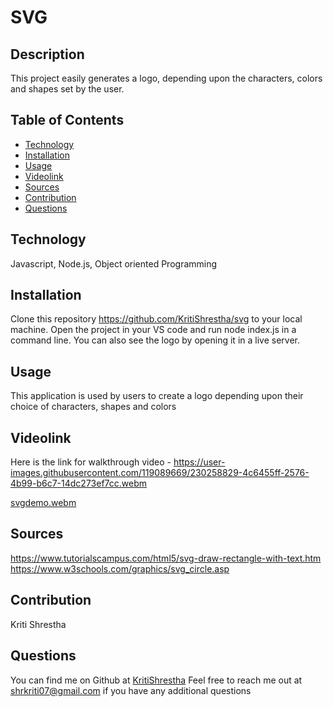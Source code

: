# SVG
## Description
This project easily generates a logo, depending upon the characters, colors and shapes set by the user.

## Table of Contents

- [Technology](#technology)
- [Installation](#installation)
- [Usage](#usage)
- [Videolink](#Videolink)
- [Sources](#sources)
- [Contribution](#contribution)
- [Questions](#questions)

## Technology
Javascript, Node.js, Object oriented Programming

## Installation
Clone this repository https://github.com/KritiShrestha/svg to your local machine. Open the project in your VS code and run node index.js in a command line. You can also see the logo by opening it in a live server.

## Usage
This application is used by users to create a logo depending upon their choice of characters, shapes and colors

## Videolink
Here is the link for walkthrough video - https://user-images.githubusercontent.com/119089669/230258829-4c6455ff-2576-4b99-b6c7-14dc273ef7cc.webm

[svgdemo.webm](https://user-images.githubusercontent.com/119089669/230258829-4c6455ff-2576-4b99-b6c7-14dc273ef7cc.webm)

## Sources
https://www.tutorialscampus.com/html5/svg-draw-rectangle-with-text.htm
https://www.w3schools.com/graphics/svg_circle.asp


## Contribution
Kriti Shrestha

## Questions
You can find me on Github at [KritiShrestha](https://github.com/KritiShrestha)
Feel free to reach me out at shrkriti07@gmail.com if you have any additional questions
